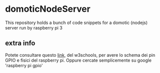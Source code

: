 # domoticNodeServer
This repository holds a bunch of code snippets for a domotic (nodejs) server run by raspberry pi 3


## extra info

Potete consultare questo [link](https://www.w3schools.com/nodejs/nodejs_raspberrypi_gpio_intro.asp), del w3schools, per avere lo schema dei pin GPIO e fisici del raspberry pi. Oppure cercate semplicemente su google 'raspberry pi gpio'